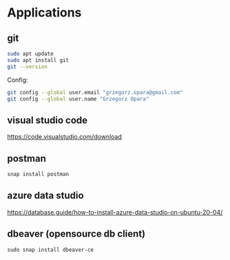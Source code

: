 # Applications
## git
```bash
sudo apt update
sudo apt install git
git --version
```
Config:
```bash
git config --global user.email "grzegorz.opara@gmail.com"
git config --global user.name "Grzegorz Opara"
```

## visual studio code
https://code.visualstudio.com/download

## postman
```bash
snap install postman
```

## azure data studio
https://database.guide/how-to-install-azure-data-studio-on-ubuntu-20-04/

## dbeaver (opensource db client)
```
sudo snap install dbeaver-ce
```


